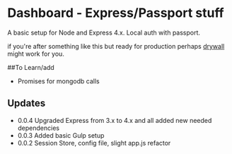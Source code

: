 Dashboard - Express/Passport stuff
===
A basic setup for Node and Express 4.x. Local auth with passport.

if you're after something like this but ready for production perhaps [drywall](http://jedireza.github.io/drywall/ "drywall") might work for you.

##To Learn/add
- Promises for mongodb calls

## Updates
- 0.0.4 Upgraded Express from 3.x to 4.x and all added new needed dependencies
- 0.0.3 Added basic Gulp setup
- 0.0.2 Session Store, config file, slight app.js refactor
